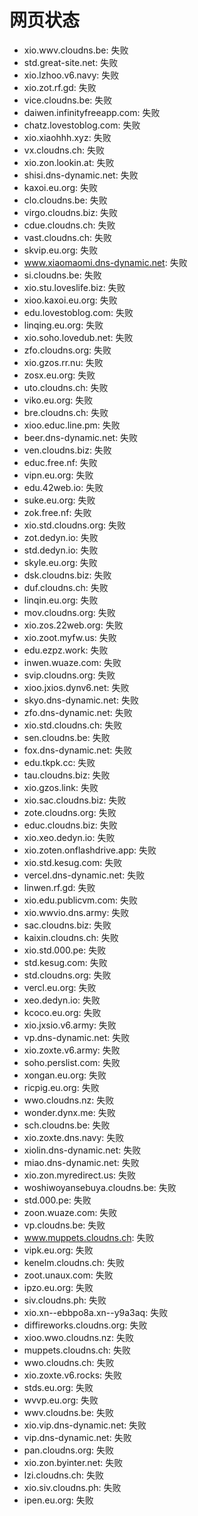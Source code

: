 # 网页状态
- xio.wwv.cloudns.be: 失败
- std.great-site.net: 失败
- xio.lzhoo.v6.navy: 失败
- xio.zot.rf.gd: 失败
- vice.cloudns.be: 失败
- daiwen.infinityfreeapp.com: 失败
- chatz.lovestoblog.com: 失败
- xio.xiaohhh.xyz: 失败
- vx.cloudns.ch: 失败
- xio.zon.lookin.at: 失败
- shisi.dns-dynamic.net: 失败
- kaxoi.eu.org: 失败
- clo.cloudns.be: 失败
- virgo.cloudns.biz: 失败
- cdue.cloudns.ch: 失败
- vast.cloudns.ch: 失败
- skvip.eu.org: 失败
- www.xiaomaomi.dns-dynamic.net: 失败
- si.cloudns.be: 失败
- xio.stu.loveslife.biz: 失败
- xioo.kaxoi.eu.org: 失败
- edu.lovestoblog.com: 失败
- linqing.eu.org: 失败
- xio.soho.lovedub.net: 失败
- zfo.cloudns.org: 失败
- xio.gzos.rr.nu: 失败
- zosx.eu.org: 失败
- uto.cloudns.ch: 失败
- viko.eu.org: 失败
- bre.cloudns.ch: 失败
- xioo.educ.line.pm: 失败
- beer.dns-dynamic.net: 失败
- ven.cloudns.biz: 失败
- educ.free.nf: 失败
- vipn.eu.org: 失败
- edu.42web.io: 失败
- suke.eu.org: 失败
- zok.free.nf: 失败
- xio.std.cloudns.org: 失败
- zot.dedyn.io: 失败
- std.dedyn.io: 失败
- skyle.eu.org: 失败
- dsk.cloudns.biz: 失败
- duf.cloudns.ch: 失败
- linqin.eu.org: 失败
- mov.cloudns.org: 失败
- xio.zos.22web.org: 失败
- xio.zoot.myfw.us: 失败
- edu.ezpz.work: 失败
- inwen.wuaze.com: 失败
- svip.cloudns.org: 失败
- xioo.jxios.dynv6.net: 失败
- skyo.dns-dynamic.net: 失败
- zfo.dns-dynamic.net: 失败
- xio.std.cloudns.ch: 失败
- sen.cloudns.be: 失败
- fox.dns-dynamic.net: 失败
- edu.tkpk.cc: 失败
- tau.cloudns.biz: 失败
- xio.gzos.link: 失败
- xio.sac.cloudns.biz: 失败
- zote.cloudns.org: 失败
- educ.cloudns.biz: 失败
- xio.xeo.dedyn.io: 失败
- xio.zoten.onflashdrive.app: 失败
- xio.std.kesug.com: 失败
- vercel.dns-dynamic.net: 失败
- linwen.rf.gd: 失败
- xio.edu.publicvm.com: 失败
- xio.wwvio.dns.army: 失败
- sac.cloudns.biz: 失败
- kaixin.cloudns.ch: 失败
- xio.std.000.pe: 失败
- std.kesug.com: 失败
- std.cloudns.org: 失败
- vercl.eu.org: 失败
- xeo.dedyn.io: 失败
- kcoco.eu.org: 失败
- xio.jxsio.v6.army: 失败
- vp.dns-dynamic.net: 失败
- xio.zoxte.v6.army: 失败
- soho.perslist.com: 失败
- xongan.eu.org: 失败
- ricpig.eu.org: 失败
- wwo.cloudns.nz: 失败
- wonder.dynx.me: 失败
- sch.cloudns.be: 失败
- xio.zoxte.dns.navy: 失败
- xiolin.dns-dynamic.net: 失败
- miao.dns-dynamic.net: 失败
- xio.zon.myredirect.us: 失败
- woshiwoyansebuya.cloudns.be: 失败
- std.000.pe: 失败
- zoon.wuaze.com: 失败
- vp.cloudns.be: 失败
- www.muppets.cloudns.ch: 失败
- vipk.eu.org: 失败
- kenelm.cloudns.ch: 失败
- zoot.unaux.com: 失败
- ipzo.eu.org: 失败
- siv.cloudns.ph: 失败
- xio.xn--ebbpo8a.xn--y9a3aq: 失败
- diffireworks.cloudns.org: 失败
- xioo.wwo.cloudns.nz: 失败
- muppets.cloudns.ch: 失败
- wwo.cloudns.ch: 失败
- xio.zoxte.v6.rocks: 失败
- stds.eu.org: 失败
- wvvp.eu.org: 失败
- wwv.cloudns.be: 失败
- xio.vip.dns-dynamic.net: 失败
- vip.dns-dynamic.net: 失败
- pan.cloudns.org: 失败
- xio.zon.byinter.net: 失败
- lzi.cloudns.ch: 失败
- xio.siv.cloudns.ph: 失败
- ipen.eu.org: 失败
